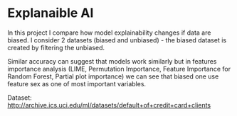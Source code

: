# Explanaible AI

In this project I compare how model explainability changes if data are biased.
I consider 2 datasets (biased and unbiased) -  the biased dataset is created by filtering the unbiased.

Similar accuracy can suggest that models work similarly but in features importance analysis (LIME, Permutation Importance, Feature Importance for Random Forest, Partial plot importance) we can see that biased one use feature sex as one of most important variables.

Dataset: http://archive.ics.uci.edu/ml/datasets/default+of+credit+card+clients
